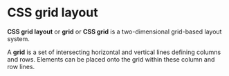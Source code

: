 # CSS grid layout

**CSS grid layout** or **grid** or **CSS grid** is a two-dimensional grid-based layout system.

A **grid** is a set of intersecting horizontal and vertical lines defining columns and rows. Elements can be placed onto the grid within these column and row lines.
